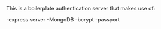 This is a boilerplate authentication server that makes use of:

-express server 
-MongoDB
-bcrypt
-passport